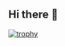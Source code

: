 ## Hi there 👋
[![trophy](https://github-profile-trophy.vercel.app/?username=paras-2407)](https://github.com/paras-2407/github-profile-trophy)


